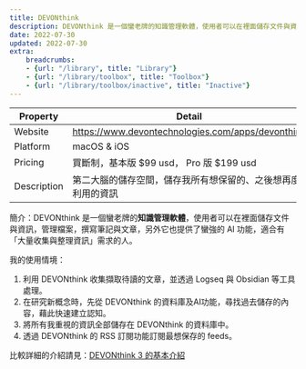 ```yaml
---
title: DEVONthink
description: DEVONthink 是一個蠻老牌的知識管理軟體，使用者可以在裡面儲存文件與資訊，管理檔案，撰寫筆記與文章，另外它也提供了蠻強的 AI 功能，適合有「大量收集與整理資訊」需求的人。
date: 2022-07-30
updated: 2022-07-30
extra: 
    breadcrumbs: 
    - {url: "/library", title: "Library"}
    - {url: "/library/toolbox", title: "Toolbox"}
    - {url: "/library/toolbox/inactive", title: "Inactive"}
---
```



| Property | Detail |
| --- | --- |
| Website | <https://www.devontechnologies.com/apps/devonthink> |
| Platform | macOS & iOS |
| Pricing | 買斷制，基本版 $99 usd， Pro 版 $199 usd |
| Description | 第二大腦的儲存空間，儲存我所有想保留的、之後想再度利用的資訊 |


簡介：DEVONthink 是一個蠻老牌的**知識管理軟體**，使用者可以在裡面儲存文件與資訊，管理檔案，撰寫筆記與文章，另外它也提供了蠻強的 AI 功能，適合有「大量收集與整理資訊」需求的人。

我的使用情境：

1. 利用 DEVONthink 收集擷取待讀的文章，並透過 Logseq 與 Obsidian 等工具處理。
2. 在研究新概念時，先從 DEVONthink 的資料庫及AI功能，尋找過去儲存的內容，藉此快速建立認知。
3. 將所有我重視的資訊全部儲存在 DEVONthink 的資料庫中。
4. 透過 DEVONthink 的 RSS 訂閱功能訂閱最想保存的 feeds。

比較詳細的介紹請見：[DEVONthink 3 的基本介紹](@/blog/devonthink3-introduction.md)